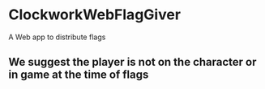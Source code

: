 ClockworkWebFlagGiver
=====================

A Web app to distribute flags


## We suggest the player is not on the character or in game at the time of flags
